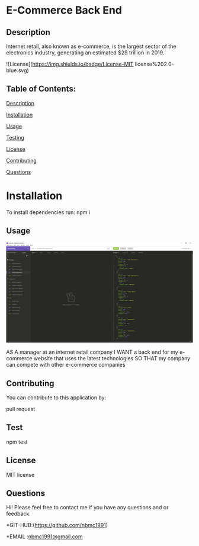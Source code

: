 # E-Commerce Back End

## Description

Internet retail, also known as e-commerce, is the largest sector of the electronics industry, generating an estimated $29 trillion in 2019. 


  ![License](https://img.shields.io/badge/License-MIT license%202.0-blue.svg)


## Table of Contents:


[Description](#description)


[Installation](#installation)

[Usage](#usage)


[Testing](#testing)


[License](#license)


[Contributing](#contributing)


[Questions](#questions)


# Installation

To install dependencies run:
npm i 

## Usage 

[![CLICK HERE TO WATCH DEMO](https://github.com/nbmc1991/ECommerce-Back-End/blob/main/images/Screenshot%202020-12-18%20014522.png)](https://youtu.be/YhSa8vlgaTg)


AS A manager at an internet retail company
I WANT a back end for my e-commerce website that uses the latest technologies
SO THAT my company can compete with other e-commerce companies

## Contributing

You can contribute to this application by:

pull request

## Test 


npm test

## License 

 MIT license


## Questions 
Hi! 
Please feel free to contact me if you have any questions and     or feedback.


*GIT-HUB:(https://github.com/nbmc1991)

*EMAIL :nbmc1991@gmail.com
  

